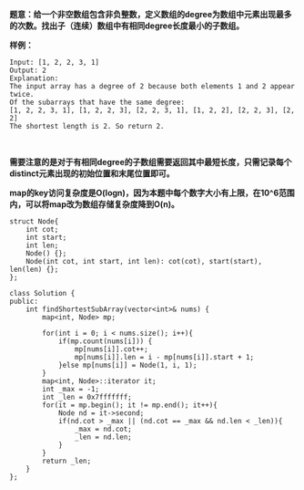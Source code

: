 **题意：给一个非空数组包含非负整数，定义数组的degree为数组中元素出现最多的次数。找出子（连续）数组中有相同degree长度最小的子数组。**

**样例：**

```
Input: [1, 2, 2, 3, 1]
Output: 2
Explanation: 
The input array has a degree of 2 because both elements 1 and 2 appear twice.
Of the subarrays that have the same degree:
[1, 2, 2, 3, 1], [1, 2, 2, 3], [2, 2, 3, 1], [1, 2, 2], [2, 2, 3], [2, 2]
The shortest length is 2. So return 2.
```

<br/>

**需要注意的是对于有相同degree的子数组需要返回其中最短长度，只需记录每个distinct元素出现的初始位置和末尾位置即可。**

**map的key访问复杂度是O(logn)，因为本题中每个数字大小有上限，在10^6范围内，可以将map改为数组存储复杂度降到O(n)。**

```
struct Node{
    int cot;
    int start;
    int len;
    Node() {};
    Node(int cot, int start, int len): cot(cot), start(start), len(len) {};
};

class Solution {
public:
    int findShortestSubArray(vector<int>& nums) {
        map<int, Node> mp;
        
        for(int i = 0; i < nums.size(); i++){
            if(mp.count(nums[i])) {
                mp[nums[i]].cot++;
                mp[nums[i]].len = i - mp[nums[i]].start + 1;
            }else mp[nums[i]] = Node(1, i, 1);
        }
        map<int, Node>::iterator it;
        int _max = -1;
        int _len = 0x7fffffff;
        for(it = mp.begin(); it != mp.end(); it++){
            Node nd = it->second;
            if(nd.cot > _max || (nd.cot == _max && nd.len < _len)){
                _max = nd.cot;
                _len = nd.len;
            }
        }
        return _len;
    }
};
```